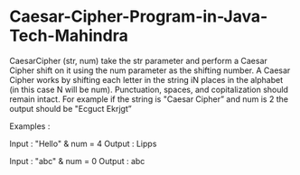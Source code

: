 # Caesar-Cipher-Program-in-Java-Tech-Mahindra
CaesarCipher (str, num) take the str parameter and perform a Caesar Cipher shift on it using the num parameter as the shifting number.
A Caesar Cipher works by shifting each letter in the string iN places in the alphabet (in this case N will be num).
Punctuation, spaces, and copitalization should remain intact. 
For example if the string is "Caesar Cipher” and num is 2 the output should be "Ecguct Ekrjgt”

Examples :

Input : "Hello" & num = 4
Output : Lipps


Input : "abc" & num = 0
Output : abc
